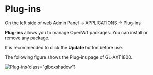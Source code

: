 # Plug-ins

On the left side of web Admin Panel -> APPLICATIONS -> Plug-ins

**Plug-ins** allows you to manage OpenWrt packages. You can install or remove any package. 

It is recommended to click the **Update** button before use.

The following figure shows the Plug-ins page of GL-AXT1800.

![Plug-ins](https://static.gl-inet.com/docs/en/4/tutorials/plug-ins/plug-ins.png){class="glboxshadow"}

